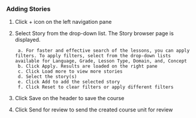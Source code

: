 ### Adding Stories
1. Click + icon on the left navigation pane 
2. Select Story from the drop-down list. The Story browser page is displayed.
		
        a. For faster and effective search of the lessons, you can apply filters. To apply filters, select from the drop-down lists available for Language, Grade, Lesson Type, Domain, and, Concept
		b. Click Apply. Results are loaded on the right pane
		c. Click Load more to view more stories
		d. Select the story(s) 
		e. Click Add to add the selected story
		f. Click Reset to clear filters or apply different filters
3. Click Save on the header to save the course 
4. Click Send for review to send the created course unit for review
